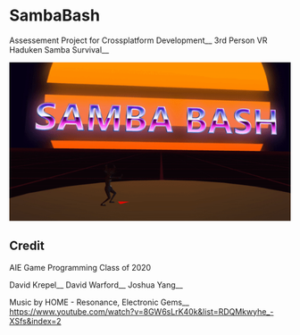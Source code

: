 # SambaBash
Assessement Project for Crossplatform Development__
3rd Person VR Haduken Samba Survival__


![](Assets/Resources/Haduken.gif)

## Credit
AIE Game Programming Class of 2020

David Krepel__
David Warford__
Joshua Yang__

Music by HOME - Resonance, Electronic Gems__
https://www.youtube.com/watch?v=8GW6sLrK40k&list=RDQMkwyhe_-XSfs&index=2

